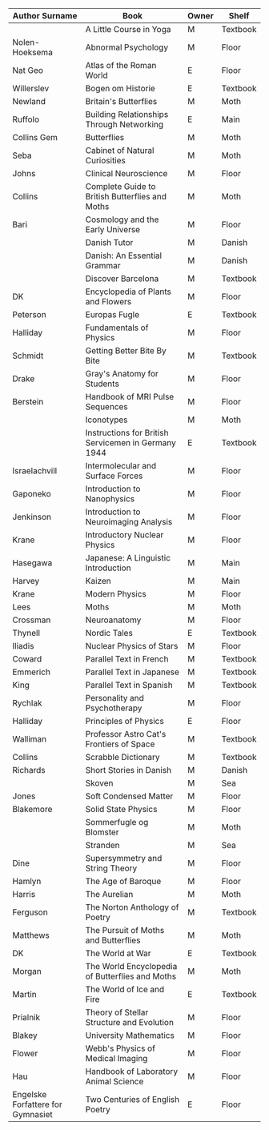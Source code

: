 | Author Surname     | Book                                            | Owner   | Shelf      |
|---------------------|------------------------------------------------|---------|------------|
|                     | A Little Course in Yoga                       | M    | Textbook   |
| Nolen-Hoeksema      | Abnormal Psychology                           | M    | Floor      |
| Nat Geo             | Atlas of the Roman World                      | E   | Floor      |
| Willerslev          | Bogen om Historie                             | E   | Textbook   |
| Newland             | Britain's Butterflies                         | M    | Moth       |
| Ruffolo             | Building Relationships Through Networking     | E   | Main       |
| Collins Gem         | Butterflies                                   | M    | Moth       |
| Seba                | Cabinet of Natural Curiosities                | M    | Moth       |
| Johns               | Clinical Neuroscience                         | M    | Floor      |
| Collins             | Complete Guide to British Butterflies and Moths| M   | Moth       |
| Bari                | Cosmology and the Early Universe              | M    | Floor      |
|                     | Danish Tutor                                  | M    | Danish     |
|                     | Danish: An Essential Grammar                  | M    | Danish     |
|                     | Discover Barcelona                            | M    | Textbook   |
| DK                  | Encyclopedia of Plants and Flowers            | M    | Floor      |
| Peterson            | Europas Fugle                                 | E   | Textbook   |
| Halliday            | Fundamentals of Physics                       | M    | Floor      |
| Schmidt             | Getting Better Bite By Bite                   | M    | Textbook   |
| Drake               | Gray's Anatomy for Students                   | M    | Floor      |
| Berstein            | Handbook of MRI Pulse Sequences               | M    | Floor      |
|                     | Iconotypes                                    | M    | Moth       |
|                     | Instructions for British Servicemen in Germany 1944 | E | Textbook   |
| Israelachvill       | Intermolecular and Surface Forces             | M    | Floor      |
| Gaponeko            | Introduction to Nanophysics                   | M    | Floor      |
| Jenkinson           | Introduction to Neuroimaging Analysis         | M    | Floor      |
| Krane               | Introductory Nuclear Physics                  | M    | Floor      |
| Hasegawa            | Japanese: A Linguistic Introduction           | M    | Main       |
| Harvey              | Kaizen                                        | M    | Main       |
| Krane               | Modern Physics                                | M    | Floor      |
| Lees                | Moths                                         | M    | Moth       |
| Crossman            | Neuroanatomy                                 | M    | Floor      |
| Thynell             | Nordic Tales                                  | E   | Textbook   |
| Iliadis             | Nuclear Physics of Stars                      | M    | Floor      |
| Coward              | Parallel Text in French                       | M    | Textbook   |
| Emmerich            | Parallel Text in Japanese                     | M    | Textbook   |
| King                | Parallel Text in Spanish                      | M    | Textbook   |
| Rychlak             | Personality and Psychotherapy                 | M    | Floor      |
| Halliday            | Principles of Physics                         | E   | Floor      |
| Walliman            | Professor Astro Cat's Frontiers of Space      | M    | Textbook   |
| Collins             | Scrabble Dictionary                           | M    | Textbook   |
| Richards            | Short Stories in Danish                       | M    | Danish     |
|                     | Skoven                                        | M    | Sea        |
| Jones               | Soft Condensed Matter                         | M    | Floor      |
| Blakemore           | Solid State Physics                           | M    | Floor      |
|                     | Sommerfugle og Blomster                       | M    | Moth       |
|                     | Stranden                                      | M    | Sea        |
| Dine                | Supersymmetry and String Theory               | M    | Floor      |
| Hamlyn              | The Age of Baroque                            | M    | Floor      |
| Harris              | The Aurelian                                  | M    | Moth       |
| Ferguson            | The Norton Anthology of Poetry                | M    | Textbook   |
| Matthews            | The Pursuit of Moths and Butterflies          | M    | Moth       |
| DK                  | The World at War                              | E   | Textbook   |
| Morgan              | The World Encyclopedia of Butterflies and Moths| M   | Moth       |
| Martin              | The World of Ice and Fire                     | E   | Textbook   |
| Prialnik            | Theory of Stellar Structure and Evolution     | M    | Floor      |
| Blakey              | University Mathematics                        | M    | Floor      |
| Flower              | Webb's Physics of Medical Imaging             | M    | Floor      |
| Hau                 | Handbook of Laboratory Animal Science         | M    | Floor      |
| Engelske Forfattere for Gymnasiet | Two Centuries of English Poetry | E    | Floor      |